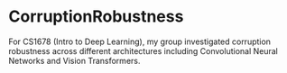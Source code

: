 # CorruptionRobustness
For CS1678 (Intro to Deep Learning), my group investigated corruption robustness across different architectures including Convolutional Neural Networks and Vision Transformers. 
